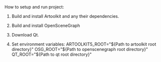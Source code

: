 How to setup and run project:

1. Build and install Artoolkit and any their dependencies.

2. Build and install OpenSceneGraph

3. Download Qt.

3. Set environment variables:
ARTOOLKIT5_ROOT="${Path to artoolkit root directory}"
OSG_ROOT="${Path to openscenegraph root directory}"
QT_ROOT="${Path to qt root directory}"

